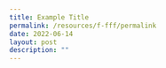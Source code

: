 ```yaml
---
title: Example Title
permalink: /resources/f-fff/permalink
date: 2022-06-14
layout: post
description: ""
---
```

